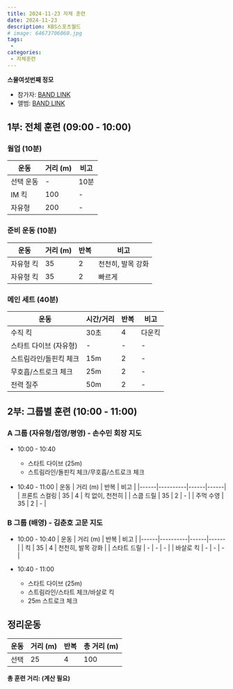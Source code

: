 ```yaml
---
title: 2024-11-23 자체 훈련
date: 2024-11-23
description: KBS스포츠월드
# image: 64673706060.jpg
tags:
 - 
categories:
 - 자체훈련
---
```


**스물여섯번째 정모**

- 참가자: [BAND LINK](https://band.us/band/93484357/schedule/4%2F93484357%2F515544306%2F19700101)
- 앨범: [BAND LINK](https://band.us/band/93484357/album/83386076)


## 1부: 전체 훈련 (09:00 - 10:00)

### 웜업 (10분)
| 운동 | 거리 (m) | 비고 |
|------|----------|------|
| 선택 운동 | - | 10분 |
| IM 킥 | 100 | - |
| 자유형 | 200 | - |

### 준비 운동 (10분)
| 운동 | 거리 (m) | 반복 | 비고 |
|------|----------|------|------|
| 자유형 킥 | 35 | 2 | 천천히, 발목 강화 |
| 자유형 킥 | 35 | 2 | 빠르게 |

### 메인 세트 (40분)
| 운동 | 시간/거리 | 반복 | 비고 |
|------|-----------|------|------|
| 수직 킥 | 30초 | 4 | 다운킥 |
| 스타트 다이브 (자유형) | - | - | - |
| 스트림라인/돌핀킥 체크 | 15m | 2 | - |
| 무호흡/스트로크 체크 | 25m | 2 | - |
| 전력 질주 | 50m | 2 | - |

## 2부: 그룹별 훈련 (10:00 - 11:00)

### A 그룹 (자유형/접영/평영) - 손수민 회장 지도
* 10:00 - 10:40
  - 스타트 다이브 (25m)
  - 스트림라인/돌핀킥 체크/무호흡/스트로크 체크

* 10:40 - 11:00
  | 운동 | 거리 (m) | 반복 | 비고 |
  |------|----------|------|------|
  | 프론트 스컬링 | 35 | 4 | 킥 없이, 천천히 |
  | 스쿱 드릴 | 35 | 2 | - |
  | 주먹 수영 | 35 | 2 | - |

### B 그룹 (배영) - 김춘호 고문 지도
* 10:00 - 10:40
  | 운동 | 거리 (m) | 반복 | 비고 |
  |------|----------|------|------|
  | 킥 | 35 | 4 | 천천히, 발목 강화 |
  | 스타트 드릴 | - | - | - |
  | 바살로 킥 | - | - | - |

* 10:40 - 11:00
  - 스타트 다이브 (25m)
  - 스트림라인/스타트 체크/바살로 킥
  - 25m 스트로크 체크

## 정리운동
| 운동 | 거리 (m) | 반복 | 총 거리 (m) |
|------|----------|------|-------------|
| 선택 | 25 | 4 | 100 |

**총 훈련 거리: (계산 필요)**